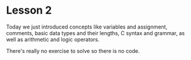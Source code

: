 # Lesson 2

Today we just introduced concepts like variables and assignment, comments, basic data types and their lengths, C syntax and grammar, as well as arithmetic and logic operators.

There's really no exercise to solve so there is no code.


